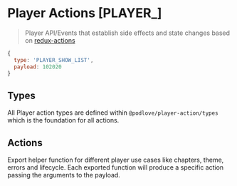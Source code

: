 # Player Actions [PLAYER_]

> Player API/Events that establish side effects and state changes based on [redux-actions](https://github.com/redux-utilities/redux-actions)

```javascript
{
  type: 'PLAYER_SHOW_LIST',
  payload: 102020
}
```

## Types

All Player action types are defined within `@podlove/player-action/types` which is the foundation for all actions.

## Actions

Export helper function for different player use cases like chapters, theme, errors and lifecycle. Each exported function will produce a specific action passing the arguments to the payload.
